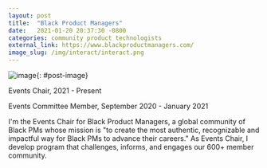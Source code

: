 ```yaml
---
layout: post
title:  "Black Product Managers"
date:   2021-01-20 20:37:30 -0800
categories: community product technologists
external_link: https://www.blackproductmanagers.com/
image_slug: /img/interact/interact.png
---
```


![image]({{site.url}}/img/bpm/bpm.png){: #post-image}

Events Chair, 2021 - Present

Events Committee Member, September 2020 - January 2021

I'm the Events Chair for Black Product Managers, a global community of Black PMs whose mission is "to create the most authentic, recognizable and impactful way for Black PMs to advance their careers." As Events Chair, I develop program that challenges, informs, and engages our 600+ member community. 